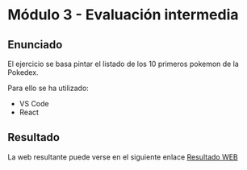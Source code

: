 # Módulo 3 - Evaluación intermedia

## Enunciado

El ejercicio se basa pintar el listado de los 10 primeros pokemon de la Pokedex.

Para ello se ha utilizado:

- VS Code
- React

## Resultado

La web resultante puede verse en el siguiente enlace [Resultado WEB](http://beta.adalab.es/modulo-3-evaluacion-intermedia-crisgruiz/)
